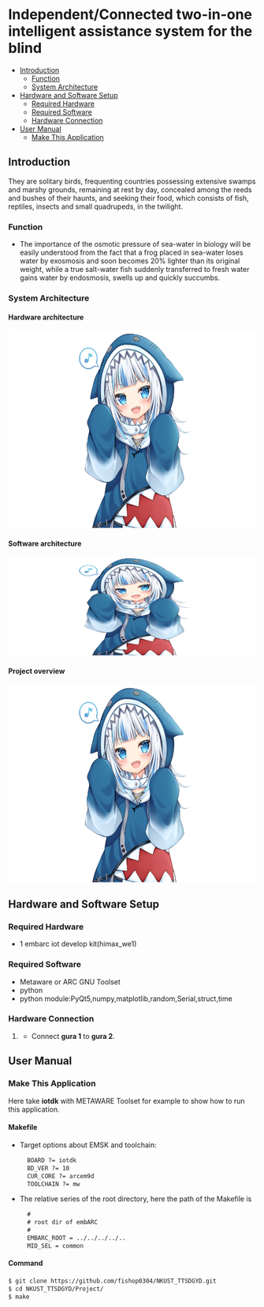 # Independent/Connected two-in-one intelligent assistance system for the blind

* [Introduction](#introduction)
	* [Function](#function)
	* [System Architecture](#system-architecture)
* [Hardware and Software Setup](#hardware-and-software-setup)
	* [Required Hardware](#required-hardware)
	* [Required Software](#required-software)
	* [Hardware Connection](#hardware-connection)
* [User Manual](#user-manual)
	* [Make This Application](#Make-this-application)

## Introduction
They are solitary birds, frequenting countries possessing extensive swamps and marshy grounds, remaining at rest by day, concealed among the reeds and bushes of their haunts, and seeking their food, which consists of fish, reptiles, insects and small quadrupeds, in the twilight.

### Function
- The importance of the osmotic pressure of sea-water in biology will be easily understood from the fact that a frog placed in sea-water loses water by exosmosis and soon becomes 20% lighter than its original weight, while a true salt-water fish suddenly transferred to fresh water gains water by endosmosis, swells up and quickly succumbs.


### System Architecture
#### Hardware architecture
<div align="center"><img width="600" height="400" src="gura/gura.png"></div>

#### Software architecture
<div align="center"><img width="1000" height="200" src="gura/gura.png"></div>

#### Project overview
<div align="center"><img width="600" height="400" src="gura/gura.png"></div>

## Hardware and Software Setup
### Required Hardware
- 1 embarc iot develop kit(himax_we1)

### Required Software
- Metaware or ARC GNU Toolset
- python
- python module:PyQt5,numpy,matplotlib,random,Serial,struct,time

### Hardware Connection
1.
   - Connect **gura 1** to **gura 2**.

## User Manual
### Make This Application

Here take **iotdk** with METAWARE Toolset for example to show how to run this application.

#### Makefile

- Target options about EMSK and toolchain:

		BOARD ?= iotdk
		BD_VER ?= 10
		CUR_CORE ?= arcem9d
		TOOLCHAIN ?= mw

- The relative series of the root directory, here the path of the Makefile is 

		#
		# root dir of embARC
		#
		EMBARC_ROOT = ../../../../..
		MID_SEL = common 
 #### Command
 
 ```
 $ git clone https://github.com/fishop0304/NKUST_TTSDGYD.git
 $ cd NKUST_TTSDGYD/Project/
 $ make
 ```

